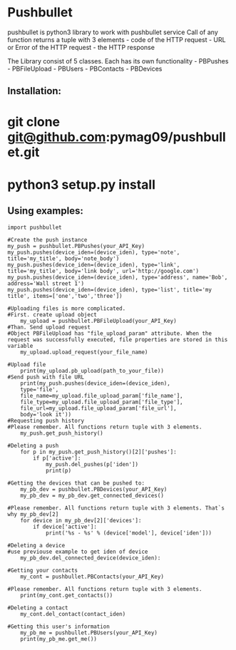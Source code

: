 Pushbullet
=============================================================

pushbullet is python3 library to work with pushbullet service
Call of any function returns a tuple with 3 elements
    - code of the HTTP request
    - URL or Error of the HTTP request
    - the HTTP response

The Library consist of 5 classes. Each has its own functionality
    - PBPushes
    - PBFileUpload
    - PBUsers
    - PBContacts
    - PBDevices

Installation:
-------------------------------------
# git clone git@github.com:pymag09/pushbullet.git
# python3 setup.py install

Using examples:
-------------------------------------
```
import pushbullet

#Create the push instance
my_push = pushbullet.PBPushes(your_API_Key)
my_push.pushes(device_iden=(device_iden), type='note', title='my_title', body='note_body')
my_push.pushes(device_iden=(device_iden), type='link', title='my_title', body='link body', url='http://google.com')
my_push.pushes(device_iden=(device_iden), type='address', name='Bob', address='Wall street 1')
my_push.pushes(device_iden=(device_iden), type='list', title='my title', items=['one','two','three'])

#Uploading files is more complicated.
#First. create upload object
    my_upload = pushbullet.PBFileUpload(your_API_Key)
#Than. Send upload request
#Object PBFileUpload has "file_upload_param" attribute. When the request was successfully executed, file properties are stored in this variable
    my_upload.upload_request(your_file_name)

#Upload file
    print(my_upload.pb_upload(path_to_your_file))
#Send push with file URL
    print(my_push.pushes(device_iden=(device_iden),
    type='file',
    file_name=my_upload.file_upload_param['file_name'],
    file_type=my_upload.file_upload_param['file_type'],
    file_url=my_upload.file_upload_param['file_url'],
    body='look it'))
#Requesting push history
#Please remember. All functions return tuple with 3 elements.
    my_push.get_push_history()

#Deleting a push
    for p in my_push.get_push_history()[2]['pushes']:
        if p['active']:
            my_push.del_pushes(p['iden'])
            print(p)

#Getting the devices that can be pushed to:
    my_pb_dev = pushbullet.PBDevices(your_API_Key)
    my_pb_dev = my_pb_dev.get_connected_devices()

#Please remember. All functions return tuple with 3 elements. That`s why my_pb_dev[2]
    for device in my_pb_dev[2]['devices']:
        if device['active']:
            print('%s - %s' % (device['model'], device['iden']))

#Deleting a device
#use previouse example to get iden of device
    my_pb_dev.del_connected_device(device_iden):

#Getting your contacts
    my_cont = pushbullet.PBContacts(your_API_Key)

#Please remember. All functions return tuple with 3 elements.
    print(my_cont.get_contacts())

#Deleting a contact
    my_cont.del_contact(contact_iden)

#Getting this user's information
    my_pb_me = pushbullet.PBUsers(your_API_Key)
    print(my_pb_me.get_me())
```
